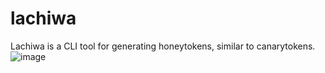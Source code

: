 # lachiwa
Lachiwa is a CLI tool for generating honeytokens, similar to canarytokens.
![image](https://github.com/vicentevieytes/lachiwa/assets/73846744/3d07c198-e80b-40e2-b82f-e287ee5c21f4)
